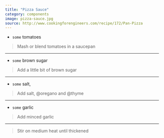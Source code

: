 ```yaml
---
title: "Pizza Sauce"
category: components
image: pizza-sauce.jpg
source: http://www.cookingforengineers.com/recipe/172/Pan-Pizza
---
```



* `some` tomatoes

> Mash or blend tomatoes in a saucepan

---

* `some` brown sugar

> Add a little bit of brown sugar

---

* `some` salt,

> Add salt, @oregano and @thyme

---

* `some` garlic

> Add minced garlic

---

> Stir on medium heat until thickened

